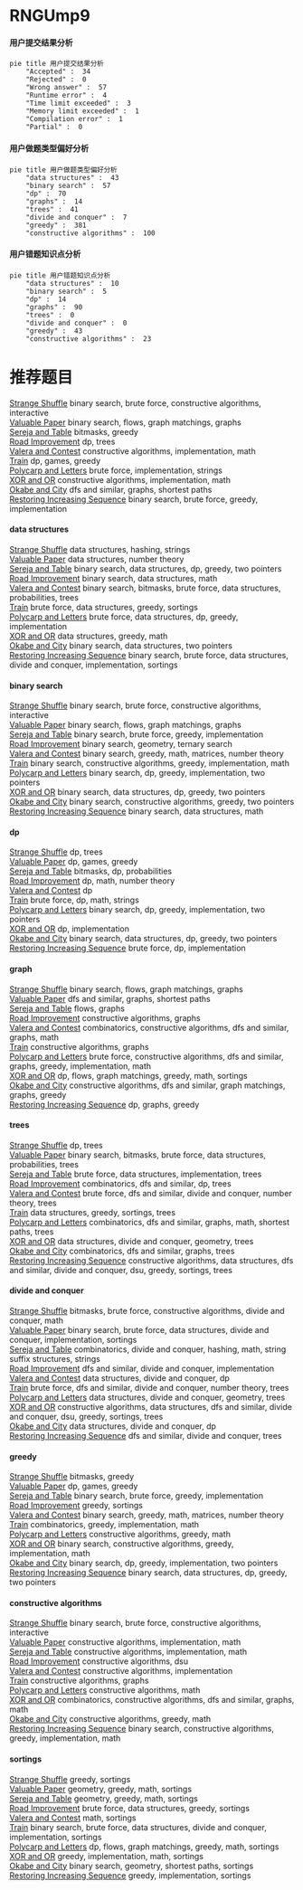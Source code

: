 # RNGUmp9
<!-- tabs:start -->
#### **用户提交结果分析**

```mermaid
pie title 用户提交结果分析
    "Accepted" :  34
    "Rejected" :  0
    "Wrong answer" :  57
    "Runtime error" :  4
    "Time limit exceeded" :  3
    "Memory limit exceeded" :  1
    "Compilation error" :  1
    "Partial" :  0
```
#### **用户做题类型偏好分析**

```mermaid
pie title 用户做题类型偏好分析
    "data structures" :  43
    "binary search" :  57
    "dp" :  70
    "graphs" :  14
    "trees" :  41
    "divide and conquer" :  7
    "greedy" :  381
    "constructive algorithms" :  100
```
#### **用户错题知识点分析**

```mermaid
pie title 用户错题知识点分析
    "data structures" :  10
    "binary search" :  5
    "dp" :  14
    "graphs" :  90
    "trees" :  0
    "divide and conquer" :  0
    "greedy" :  43
    "constructive algorithms" :  23
```
<!-- tabs:end -->
# 推荐题目
[Strange Shuffle](http://codeforces.com/problemset/problem/1470/C)		binary search,
                        brute force,
                        constructive algorithms,
                        interactive		  
[Valuable Paper](https://codeforces.com/contest/1424/problem/B)		binary search,
                        flows,
                        graph matchings,
                        graphs		  
[Sereja and Table](http://codeforces.com/problemset/problem/425/B)		bitmasks,
                        greedy		  
[Road Improvement](http://codeforces.com/problemset/problem/543/D)		dp,
                        trees		  
[Valera and Contest](http://codeforces.com/problemset/problem/369/B)		constructive algorithms,
                        implementation,
                        math		  
[Train](http://codeforces.com/problemset/problem/74/B)		dp,
                        games,
                        greedy		  
[Polycarp and Letters](http://codeforces.com/problemset/problem/864/B)		brute force,
                        implementation,
                        strings		  
[XOR and OR](http://codeforces.com/problemset/problem/282/C)		constructive algorithms,
                        implementation,
                        math		  
[Okabe and City](http://codeforces.com/problemset/problem/821/D)		dfs and similar,
                        graphs,
                        shortest paths		  
[Restoring Increasing Sequence](http://codeforces.com/problemset/problem/490/E)		binary search,
                        brute force,
                        greedy,
                        implementation		  
<!-- tabs:start -->
#### **data structures**
[Strange Shuffle](https://codeforces.com/contest/1321/problem/F)		data structures,
                        hashing,
                        strings		  
[Valuable Paper](http://codeforces.com/problemset/problem/594/D)		data structures,
                        number theory		  
[Sereja and Table](http://codeforces.com/problemset/problem/1492/C)		binary search,
                        data structures,
                        dp,
                        greedy,
                        two pointers		  
[Road Improvement](http://codeforces.com/problemset/problem/1490/G)		binary search,
                        data structures,
                        math		  
[Valera and Contest](http://codeforces.com/problemset/problem/1479/D)		binary search,
                        bitmasks,
                        brute force,
                        data structures,
                        probabilities,
                        trees		  
[Train](http://codeforces.com/problemset/problem/1497/A)		brute force,
                        data structures,
                        greedy,
                        sortings		  
[Polycarp and Letters](http://codeforces.com/problemset/problem/1491/C)		brute force,
                        data structures,
                        dp,
                        greedy,
                        implementation		  
[XOR and OR](http://codeforces.com/problemset/problem/1492/B)		data structures,
                        greedy,
                        math		  
[Okabe and City](http://codeforces.com/problemset/problem/1436/E)		binary search,
                        data structures,
                        two pointers		  
[Restoring Increasing Sequence](http://codeforces.com/problemset/problem/1461/D)		binary search,
                        brute force,
                        data structures,
                        divide and conquer,
                        implementation,
                        sortings		  
#### **binary search**
[Strange Shuffle](http://codeforces.com/problemset/problem/1470/C)		binary search,
                        brute force,
                        constructive algorithms,
                        interactive		  
[Valuable Paper](https://codeforces.com/contest/1424/problem/B)		binary search,
                        flows,
                        graph matchings,
                        graphs		  
[Sereja and Table](http://codeforces.com/problemset/problem/490/E)		binary search,
                        brute force,
                        greedy,
                        implementation		  
[Road Improvement](http://codeforces.com/problemset/problem/613/A)		binary search,
                        geometry,
                        ternary search		  
[Valera and Contest](http://codeforces.com/problemset/problem/337/C)		binary search,
                        greedy,
                        math,
                        matrices,
                        number theory		  
[Train](http://codeforces.com/problemset/problem/732/C)		binary search,
                        constructive algorithms,
                        greedy,
                        implementation,
                        math		  
[Polycarp and Letters](http://codeforces.com/problemset/problem/1494/C)		binary search,
                        dp,
                        greedy,
                        implementation,
                        two pointers		  
[XOR and OR](http://codeforces.com/problemset/problem/1492/C)		binary search,
                        data structures,
                        dp,
                        greedy,
                        two pointers		  
[Okabe and City](http://codeforces.com/problemset/problem/1463/D)		binary search,
                        constructive algorithms,
                        greedy,
                        two pointers		  
[Restoring Increasing Sequence](http://codeforces.com/problemset/problem/1490/G)		binary search,
                        data structures,
                        math		  
#### **dp**
[Strange Shuffle](http://codeforces.com/problemset/problem/543/D)		dp,
                        trees		  
[Valuable Paper](http://codeforces.com/problemset/problem/74/B)		dp,
                        games,
                        greedy		  
[Sereja and Table](http://codeforces.com/problemset/problem/482/C)		bitmasks,
                        dp,
                        probabilities		  
[Road Improvement](http://codeforces.com/problemset/problem/1499/D)		dp,
                        math,
                        number theory		  
[Valera and Contest](http://codeforces.com/problemset/problem/607/B)		dp		  
[Train](http://codeforces.com/problemset/problem/1307/C)		brute force,
                        dp,
                        math,
                        strings		  
[Polycarp and Letters](http://codeforces.com/problemset/problem/1494/C)		binary search,
                        dp,
                        greedy,
                        implementation,
                        two pointers		  
[XOR and OR](http://codeforces.com/problemset/problem/507/D)		dp,
                        implementation		  
[Okabe and City](http://codeforces.com/problemset/problem/1492/C)		binary search,
                        data structures,
                        dp,
                        greedy,
                        two pointers		  
[Restoring Increasing Sequence](https://codeforces.com/contest/1457/problem/C)		brute force,
                        dp,
                        implementation		  
#### **graph**
[Strange Shuffle](https://codeforces.com/contest/1424/problem/B)		binary search,
                        flows,
                        graph matchings,
                        graphs		  
[Valuable Paper](http://codeforces.com/problemset/problem/821/D)		dfs and similar,
                        graphs,
                        shortest paths		  
[Sereja and Table](http://codeforces.com/problemset/problem/1252/L)		flows,
                        graphs		  
[Road Improvement](http://codeforces.com/problemset/problem/1068/C)		constructive algorithms,
                        graphs		  
[Valera and Contest](http://codeforces.com/problemset/problem/612/E)		combinatorics,
                        constructive algorithms,
                        dfs and similar,
                        graphs,
                        math		  
[Train](http://codeforces.com/problemset/problem/1495/C)		constructive algorithms,
                        graphs		  
[Polycarp and Letters](http://codeforces.com/problemset/problem/1487/C)		brute force,
                        constructive algorithms,
                        dfs and similar,
                        graphs,
                        greedy,
                        implementation,
                        math		  
[XOR and OR](http://codeforces.com/problemset/problem/1437/C)		dp,
                        flows,
                        graph matchings,
                        greedy,
                        math,
                        sortings		  
[Okabe and City](http://codeforces.com/problemset/problem/1470/D)		constructive algorithms,
                        dfs and similar,
                        graph matchings,
                        graphs,
                        greedy		  
[Restoring Increasing Sequence](http://codeforces.com/problemset/problem/1476/C)		dp,
                        graphs,
                        greedy		  
#### **trees**
[Strange Shuffle](http://codeforces.com/problemset/problem/543/D)		dp,
                        trees		  
[Valuable Paper](http://codeforces.com/problemset/problem/1479/D)		binary search,
                        bitmasks,
                        brute force,
                        data structures,
                        probabilities,
                        trees		  
[Sereja and Table](http://codeforces.com/problemset/problem/1511/C)		brute force,
                        data structures,
                        implementation,
                        trees		  
[Road Improvement](http://codeforces.com/problemset/problem/1499/F)		combinatorics,
                        dfs and similar,
                        dp,
                        trees		  
[Valera and Contest](http://codeforces.com/problemset/problem/1491/E)		brute force,
                        dfs and similar,
                        divide and conquer,
                        number theory,
                        trees		  
[Train](http://codeforces.com/problemset/problem/1466/D)		data structures,
                        greedy,
                        sortings,
                        trees		  
[Polycarp and Letters](http://codeforces.com/problemset/problem/1495/D)		combinatorics,
                        dfs and similar,
                        graphs,
                        math,
                        shortest paths,
                        trees		  
[XOR and OR](http://codeforces.com/problemset/problem/1303/G)		data structures,
                        divide and conquer,
                        geometry,
                        trees		  
[Okabe and City](http://codeforces.com/problemset/problem/1454/E)		combinatorics,
                        dfs and similar,
                        graphs,
                        trees		  
[Restoring Increasing Sequence](http://codeforces.com/problemset/problem/1494/D)		constructive algorithms,
                        data structures,
                        dfs and similar,
                        divide and conquer,
                        dsu,
                        greedy,
                        sortings,
                        trees		  
#### **divide and conquer**
[Strange Shuffle](http://codeforces.com/problemset/problem/1338/C)		bitmasks,
                        brute force,
                        constructive algorithms,
                        divide and conquer,
                        math		  
[Valuable Paper](http://codeforces.com/problemset/problem/1461/D)		binary search,
                        brute force,
                        data structures,
                        divide and conquer,
                        implementation,
                        sortings		  
[Sereja and Table](http://codeforces.com/problemset/problem/1466/G)		combinatorics,
                        divide and conquer,
                        hashing,
                        math,
                        string suffix structures,
                        strings		  
[Road Improvement](http://codeforces.com/problemset/problem/1490/D)		dfs and similar,
                        divide and conquer,
                        implementation		  
[Valera and Contest](https://codeforces.com/contest/1483/problem/C)		data structures,
                        divide and conquer,
                        dp		  
[Train](http://codeforces.com/problemset/problem/1491/E)		brute force,
                        dfs and similar,
                        divide and conquer,
                        number theory,
                        trees		  
[Polycarp and Letters](http://codeforces.com/problemset/problem/1303/G)		data structures,
                        divide and conquer,
                        geometry,
                        trees		  
[XOR and OR](http://codeforces.com/problemset/problem/1494/D)		constructive algorithms,
                        data structures,
                        dfs and similar,
                        divide and conquer,
                        dsu,
                        greedy,
                        sortings,
                        trees		  
[Okabe and City](http://codeforces.com/problemset/problem/1482/E)		data structures,
                        divide and conquer,
                        dp		  
[Restoring Increasing Sequence](http://codeforces.com/problemset/problem/566/C)		dfs and similar,
                        divide and conquer,
                        trees		  
#### **greedy**
[Strange Shuffle](http://codeforces.com/problemset/problem/425/B)		bitmasks,
                        greedy		  
[Valuable Paper](http://codeforces.com/problemset/problem/74/B)		dp,
                        games,
                        greedy		  
[Sereja and Table](http://codeforces.com/problemset/problem/490/E)		binary search,
                        brute force,
                        greedy,
                        implementation		  
[Road Improvement](http://codeforces.com/problemset/problem/1008/B)		greedy,
                        sortings		  
[Valera and Contest](http://codeforces.com/problemset/problem/337/C)		binary search,
                        greedy,
                        math,
                        matrices,
                        number theory		  
[Train](https://codeforces.com/contest/805/problem/D)		combinatorics,
                        greedy,
                        implementation,
                        math		  
[Polycarp and Letters](http://codeforces.com/problemset/problem/1367/C)		constructive algorithms,
                        greedy,
                        math		  
[XOR and OR](http://codeforces.com/problemset/problem/732/C)		binary search,
                        constructive algorithms,
                        greedy,
                        implementation,
                        math		  
[Okabe and City](http://codeforces.com/problemset/problem/1494/C)		binary search,
                        dp,
                        greedy,
                        implementation,
                        two pointers		  
[Restoring Increasing Sequence](http://codeforces.com/problemset/problem/1492/C)		binary search,
                        data structures,
                        dp,
                        greedy,
                        two pointers		  
#### **constructive algorithms**
[Strange Shuffle](http://codeforces.com/problemset/problem/1470/C)		binary search,
                        brute force,
                        constructive algorithms,
                        interactive		  
[Valuable Paper](http://codeforces.com/problemset/problem/369/B)		constructive algorithms,
                        implementation,
                        math		  
[Sereja and Table](http://codeforces.com/problemset/problem/282/C)		constructive algorithms,
                        implementation,
                        math		  
[Road Improvement](http://codeforces.com/problemset/problem/1131/F)		constructive algorithms,
                        dsu		  
[Valera and Contest](http://codeforces.com/problemset/problem/443/A)		constructive algorithms,
                        implementation		  
[Train](http://codeforces.com/problemset/problem/1068/C)		constructive algorithms,
                        graphs		  
[Polycarp and Letters](http://codeforces.com/problemset/problem/715/A)		constructive algorithms,
                        math		  
[XOR and OR](http://codeforces.com/problemset/problem/612/E)		combinatorics,
                        constructive algorithms,
                        dfs and similar,
                        graphs,
                        math		  
[Okabe and City](http://codeforces.com/problemset/problem/1367/C)		constructive algorithms,
                        greedy,
                        math		  
[Restoring Increasing Sequence](http://codeforces.com/problemset/problem/732/C)		binary search,
                        constructive algorithms,
                        greedy,
                        implementation,
                        math		  
#### **sortings**
[Strange Shuffle](http://codeforces.com/problemset/problem/1008/B)		greedy,
                        sortings		  
[Valuable Paper](https://codeforces.com/contest/1496/problem/C)		geometry,
                        greedy,
                        math,
                        sortings		  
[Sereja and Table](http://codeforces.com/problemset/problem/1495/A)		geometry,
                        greedy,
                        math,
                        sortings		  
[Road Improvement](http://codeforces.com/problemset/problem/1497/A)		brute force,
                        data structures,
                        greedy,
                        sortings		  
[Valera and Contest](http://codeforces.com/problemset/problem/1427/A)		math,
                        sortings		  
[Train](http://codeforces.com/problemset/problem/1461/D)		binary search,
                        brute force,
                        data structures,
                        divide and conquer,
                        implementation,
                        sortings		  
[Polycarp and Letters](http://codeforces.com/problemset/problem/1437/C)		dp,
                        flows,
                        graph matchings,
                        greedy,
                        math,
                        sortings		  
[XOR and OR](http://codeforces.com/problemset/problem/1473/A)		greedy,
                        implementation,
                        math,
                        sortings		  
[Okabe and City](http://codeforces.com/problemset/problem/1486/B)		binary search,
                        geometry,
                        shortest paths,
                        sortings		  
[Restoring Increasing Sequence](http://codeforces.com/problemset/problem/1480/B)		greedy,
                        implementation,
                        sortings		  
<!-- tabs:end -->
